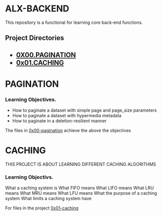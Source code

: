 # ALX-BACKEND

This repository is a functional for learning core back-end functions.

<h2>Project Directories<h2> 

- [0X00.PAGINATION](#PAGINATION)
- [0x01.CACHING](#CACHING)

# PAGINATION

### Learning Objectives.

- How to paginate a dataset with simple page and page_size parameters
- How to paginate a dataset with hypermedia metadata
- How to paginate in a deletion-resilient manner

The files in [0x00-pagination](./0x00-pagination/) achieve the above the objectives

# CACHING
THIS  PROJECT IS ABOUT LEARNING DIFFERENT CACHING ALGORITHMS
### Learning Objectivs.

What a caching system is
What FIFO means
What LIFO means
What LRU means
What MRU means
What LFU means
What the purpose of a caching system
What limits a caching system have

For files in the project [0x01-caching](./0x01-caching)